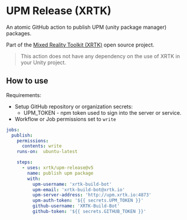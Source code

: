 # UPM Release (XRTK)

An atomic GitHub action to publish UPM (unity package manager) packages.

Part of the [Mixed Reality Toolkit (XRTK)](https://github.com/XRTK) open source project.

> This action does not have any dependency on the use of XRTK in your Unity project.

## How to use

Requirements:

- Setup GitHub repository or organization secrets:
  - UPM_TOKEN - npm token used to sign into the server or service.
- Workflow or Job permissions set to `write`

```yaml
jobs:
  publish:
    permissions:
      contents: write
    runs-on:  ubuntu-latest

    steps:
      - uses: xrtk/upm-release@v5
        name: publish upm package
        with:
          upm-username: 'xrtk-build-bot'
          upm-email: 'xrtk-build-bot@xrtk.io'
          upm-server-address: 'http://upm.xrtk.io:4873'
          upm-auth-token: '${{ secrets.UPM_TOKEN }}'
          github-username: 'XRTK-Build-Bot'
          github-token: '${{ secrets.GITHUB_TOKEN }}'
```
